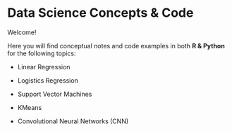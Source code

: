 # Data Science Concepts & Code

Welcome! 

Here you will find conceptual notes and code examples in both **R & Python** for the following topics:

- Linear Regression

- Logistics Regression

- Support Vector Machines

- KMeans

- Convolutional Neural Networks (CNN)
